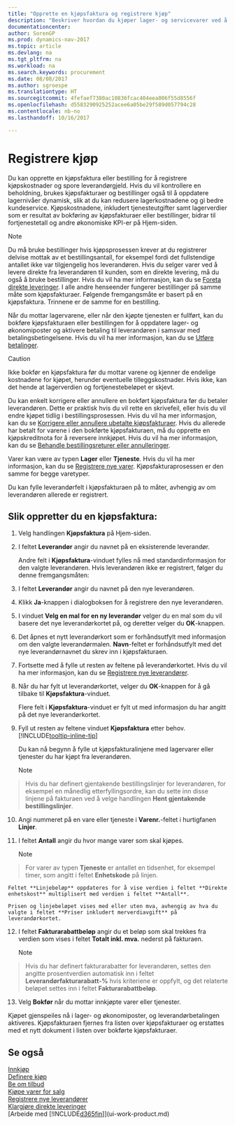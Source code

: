 ```yaml
---
title: "Opprette en kjøpsfaktura og registrere kjøp"
description: "Beskriver hvordan du kjøper lager- og servicevarer ved å opprette og bokføre kjøpsfakturaer eller bestillinger."
documentationcenter: 
author: SorenGP
ms.prod: dynamics-nav-2017
ms.topic: article
ms.devlang: na
ms.tgt_pltfrm: na
ms.workload: na
ms.search.keywords: procurement
ms.date: 08/08/2017
ms.author: sgroespe
ms.translationtype: HT
ms.sourcegitcommit: 4fefaef7380ac10836fcac404eea006f55d8556f
ms.openlocfilehash: d5583290925252acee6a05be29f589d057794c28
ms.contentlocale: nb-no
ms.lasthandoff: 10/16/2017

---
```

# <a name="how-to-record-purchases"></a>Registrere kjøp
Du kan opprette en kjøpsfaktura eller bestilling for å registrere kjøpskostnader og spore leverandørgjeld. Hvis du vil kontrollere en beholdning, brukes kjøpsfakturaer og bestillinger også til å oppdatere lagernivåer dynamisk, slik at du kan redusere lagerkostnadene og gi bedre kundeservice. Kjøpskostnadene, inkludert tjenesteutgifter samt lagerverdier som er resultat av bokføring av kjøpsfakturaer eller bestillinger, bidrar til fortjenestetall og andre økonomiske KPI-er på Hjem-siden.

> [!NOTE]  
>   Du må bruke bestillinger hvis kjøpsprosessen krever at du registrerer delvise mottak av et bestillingsantall, for eksempel fordi det fullstendige antallet ikke var tilgjengelig hos leverandøren. Hvis du selger varer ved å levere direkte fra leverandøren til kunden, som en direkte levering, må du også å bruke bestillinger. Hvis du vil ha mer informasjon, kan du se [Foreta direkte leveringer](sales-how-drop-shipment.md). I alle andre henseender fungerer bestillinger på samme måte som kjøpsfakturaer. Følgende fremgangsmåte er basert på en kjøpsfaktura. Trinnene er de samme for en bestilling.

Når du mottar lagervarene, eller når den kjøpte tjenesten er fullført, kan du bokføre kjøpsfakturaen eller bestillingen for å oppdatere lager- og økonomiposter og aktivere betaling til leverandøren i samsvar med betalingsbetingelsene. Hvis du vil ha mer informasjon, kan du se [Utføre betalinger](payables-make-payments.md).

> [!CAUTION]  
>   Ikke bokfør en kjøpsfaktura før du mottar varene og kjenner de endelige kostnadene for kjøpet, herunder eventuelle tilleggskostnader. Hvis ikke, kan det hende at lagerverdien og fortjenestebeløpet er skjevt.

Du kan enkelt korrigere eller annullere en bokført kjøpsfaktura før du betaler leverandøren. Dette er praktisk hvis du vil rette en skrivefeil, eller hvis du vil endre kjøpet tidlig i bestillingsprosessen. Hvis du vil ha mer informasjon, kan du se [Korrigere eller annullere ubetalte kjøpsfakturaer](purchasing-how-correct-cancel-unpaid-purchase-invoices.md). Hvis du allerede har betalt for varene i den bokførte kjøpsfakturaen, må du opprette en kjøpskreditnota for å reversere innkjøpet. Hvis du vil ha mer informasjon, kan du se [Behandle bestillingsreturer eller annulleringer](purchasing-how-process-purchase-returns-cancellations.md).

Varer kan være av typen **Lager** eller **Tjeneste**. Hvis du vil ha mer informasjon, kan du se [Registrere nye varer](inventory-how-register-new-items.md). Kjøpsfakturaprosessen er den samme for begge varetyper.

Du kan fylle leverandørfelt i kjøpsfakturaen på to måter, avhengig av om leverandøren allerede er registrert.

## <a name="to-create-a-purchase-invoice"></a>Slik oppretter du en kjøpsfaktura:
1. Velg handlingen **Kjøpsfaktura** på Hjem-siden.  
2. I feltet **Leverandør** angir du navnet på en eksisterende leverandør.

    Andre felt i **Kjøpsfaktura**-vinduet fylles nå med standardinformasjon for den valgte leverandøren. Hvis leverandøren ikke er registrert, følger du denne fremgangsmåten:
3. I feltet **Leverandør** angir du navnet på den nye leverandøren.
4. Klikk **Ja**-knappen i dialogboksen for å registrere den nye leverandøren.
5. I vinduet **Velg en mal for en ny leverandør** velger du en mal som du vil basere det nye leverandørkortet på, og deretter velger du **OK**-knappen.
6. Det åpnes et nytt leverandørkort som er forhåndsutfylt med informasjon om den valgte leverandørmalen. **Navn**-feltet er forhåndsutfylt med det nye leverandørnavnet du skrev inn i kjøpsfakturaen.
7. Fortsette med å fylle ut resten av feltene på leverandørkortet. Hvis du vil ha mer informasjon, kan du se [Registrere nye leverandører](purchasing-how-register-new-vendors.md).  
8. Når du har fylt ut leverandørkortet, velger du **OK**-knappen for å gå tilbake til **Kjøpsfaktura**-vinduet.

    Flere felt i **Kjøpsfaktura**-vinduet er fylt ut med informasjon du har angitt på det nye leverandørkortet.
9. Fyll ut resten av feltene vinduet **Kjøpsfaktura** etter behov. [!INCLUDE[tooltip-inline-tip](includes/tooltip-inline-tip_md.md)]

    Du kan nå begynn å fylle ut kjøpsfakturalinjene med lagervarer eller tjenester du har kjøpt fra leverandøren.

    > [!NOTE]  
>   Hvis du har definert gjentakende bestillingslinjer for leverandøren, for eksempel en månedlig etterfyllingsordre, kan du sette inn disse linjene på fakturaen ved å velge handlingen **Hent gjentakende bestillingslinjer**.
10. Angi nummeret på en vare eller tjeneste i **Varenr.**-feltet i hurtigfanen **Linjer**.
11. I feltet **Antall** angir du hvor mange varer som skal kjøpes.

    > [!NOTE]  
>   For varer av typen **Tjeneste** er antallet en tidsenhet, for eksempel timer, som angitt i feltet **Enhetskode** på linjen.

    Feltet **Linjebeløp** oppdateres for å vise verdien i feltet **Direkte enhetskost** multiplisert med verdien i feltet **Antall**.

    Prisen og linjebeløpet vises med eller uten mva, avhengig av hva du valgte i feltet **Priser inkludert merverdiavgift** på leverandørkortet.
12. I feltet **Fakturarabattbeløp** angir du et beløp som skal trekkes fra verdien som vises i feltet **Totalt inkl. mva.** nederst på fakturaen.

    > [!NOTE]  
>   Hvis du har definert fakturarabatter for leverandøren, settes den angitte prosentverdien automatisk inn i feltet **Leverandørfakturarabatt-%** hvis kriteriene er oppfylt, og det relaterte beløpet settes inn i feltet **Fakturarabattbeløp**.
13. Velg **Bokfør** når du mottar innkjøpte varer eller tjenester.

Kjøpet gjenspeiles nå i lager- og økonomiposter, og leverandørbetalingen aktiveres. Kjøpsfakturaen fjernes fra listen over kjøpsfakturaer og erstattes med et nytt dokument i listen over bokførte kjøpsfakturaer.

## <a name="see-also"></a>Se også
[Innkjøp](purchasing-manage-purchasing.md)  
[Definere kjøp](purchasing-setup-purchasing.md)  
[Be om tilbud](purchasing-how-request-quotes.md)  
[Kjøpe varer for salg](purchasing-how-purchase-products-sale.md)  
[Registrere nye leverandører](purchasing-how-register-new-vendors.md)  
[Klargjøre direkte leveringer](sales-how-drop-shipment.md)  
[Arbeide med [!INCLUDE[d365fin](includes/d365fin_md.md)]](ui-work-product.md)


